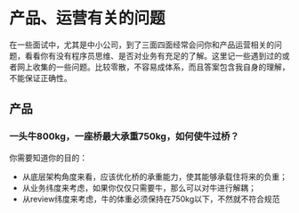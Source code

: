 # 产品、运营有关的问题
在一些面试中，尤其是中小公司，到了三面四面经常会问你和产品运营相关的问题，看看你有没有程序员思维、是否对业务有充足的了解。这里记一些遇到过的或者网上收集的一些问题。比较零散，不容易成体系，而且答案包含我自身的理解，不能保证正确性。


## 产品
### 一头牛800kg，一座桥最大承重750kg，如何使牛过桥？
你需要知道你的目的：
- 从底层架构角度来看，应该优化桥的承重能力，使其能够承载住将来的负重；
- 从业务纬度来考虑，如果你仅仅只需要牛，那么可以对牛进行解耦；
- 从review纬度来考虑，牛的体重必须保持在750kg以下，不然就不符合规范


